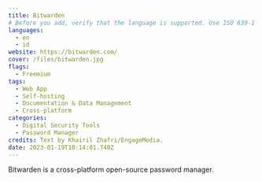 ```yaml
---
title: Bitwarden
# Before you add, verify that the language is supported. Use ISO 639-1 code only without country code. ms instead of ms_MY. If the source language is English, do not add to the list.
languages:
  - en
  - id
website: https://bitwarden.com/
cover: /files/bitwarden.jpg
flags:
  - Freemium
tags:
  - Web App
  - Self-hosting
  - Documentation & Data Management
  - Cross-platform
categories:
  - Digital Security Tools
  - Password Manager
credits: Text by Khairil Zhafri/EngageMedia.
date: 2023-01-19T18:14:01.740Z
---
```

Bitwarden is a cross-platform open-source password manager.